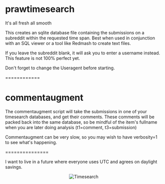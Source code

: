 prawtimesearch
=============

It's all fresh all smooth

This creates an sqlite database file containing the submissions on a subreddit within the requested time span. Best when used in conjunction with an SQL viewer or a tool like Redmash to create text files.

If you leave the subreddit blank, it will ask you to enter a username instead. This feature is not 100% perfect yet.

Don't forget to change the Useragent before starting.

============

commentaugment
==============

The commentaugment script will take the submissions in one of your timesearch databases, and get their comments. These comments will be packed back into the same database, so be mindful of the item's fullname when you are later doing analysis (t1=comment, t3=submission)

Commentaugment can be very slow, so you may wish to have verbosity=1 to see what's happening.

===============

I want to live in a future where everyone uses UTC and agrees on daylight savings.

<p align="center">
  <img src="https://github.com/voussoir/reddit/blob/master/.GitImages/timesearch_logo_256.png?raw=true" alt="Timesearch"/>
</p>